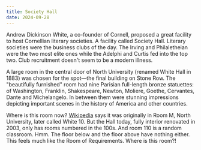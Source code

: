 ```yaml
---
title: Society Hall
date: 2024-09-28
---
```


Andrew Dickinson White, a co-founder of Cornell, proposed a great facility to host Cornellian literary societies. A facility called Society Hall. Literary societies were the business clubs of the day. The Irving and Philaletheian were the two most elite ones while the Adelphi and Curtis fed into the top two. Club recruitment doesn't seem to be a modern illness.

A large room in the central door of North University (renamed White Hall in 1883) was chosen for the spot—the final building on Stone Row. The "beautifully furnished" room had nine Parisian full-length bronze statuettes: of Washington, Franklin, Shakespeare, Newton, Moliere, Goethe, Cervantes, Dante and Michelangelo. In between them were stunning impressions depicting important scenes in the history of America and other countries. 

Where is this room now? [Wikipedia](https://en.wikipedia.org/wiki/Cornell_literary_societies) says it was originally in Room M, North University, later called White 10. But the Hall today, fully interior renovated in 2003, only has rooms numbered in the 100s. And room 110 is a random classroom. Hmm. The floor below and the floor above have nothing either. This feels much like the Room of Requirements. Where is this room?!